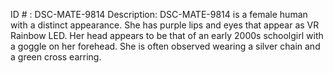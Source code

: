 ID # : DSC-MATE-9814
Description: DSC-MATE-9814 is a female human with a distinct appearance. She has purple lips and eyes that appear as VR Rainbow LED. Her head appears to be that of an early 2000s schoolgirl with a goggle on her forehead. She is often observed wearing a silver chain and a green cross earring.